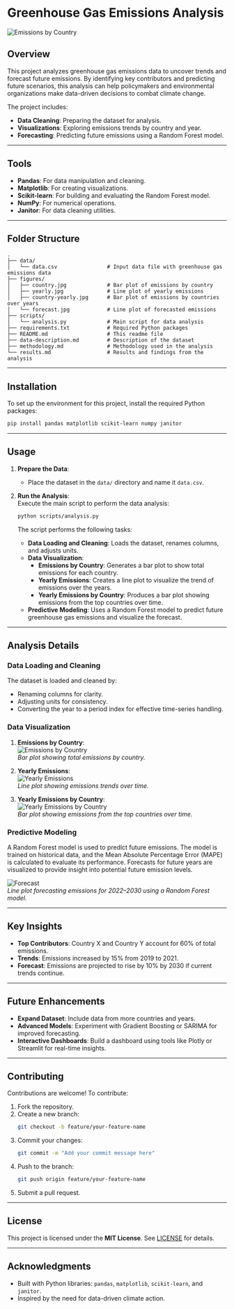 # **Greenhouse Gas Emissions Analysis**

![Emissions by Country](../figures/extract.jpg)

## **Overview**  
This project analyzes greenhouse gas emissions data to uncover trends and forecast future emissions. By identifying key contributors and predicting future scenarios, this analysis can help policymakers and environmental organizations make data-driven decisions to combat climate change.  

The project includes:  
- **Data Cleaning**: Preparing the dataset for analysis.  
- **Visualizations**: Exploring emissions trends by country and year.  
- **Forecasting**: Predicting future emissions using a Random Forest model.  

---

## **Tools**  
- **Pandas**: For data manipulation and cleaning.  
- **Matplotlib**: For creating visualizations.  
- **Scikit-learn**: For building and evaluating the Random Forest model.  
- **NumPy**: For numerical operations.  
- **Janitor**: For data cleaning utilities.  

---

## **Folder Structure**  
```
.
├── data/
│   └── data.csv                # Input data file with greenhouse gas emissions data
├── figures/
│   ├── country.jpg             # Bar plot of emissions by country
│   ├── yearly.jpg              # Line plot of yearly emissions
│   ├── country-yearly.jpg      # Bar plot of emissions by countries over years
│   └── forecast.jpg            # Line plot of forecasted emissions
├── scripts/
│   └── analysis.py             # Main script for data analysis
├── requirements.txt            # Required Python packages
├── README.md                   # This readme file
├── data-description.md         # Description of the dataset
├── methodology.md              # Methodology used in the analysis
└── results.md                  # Results and findings from the analysis
```

---

## **Installation**  
To set up the environment for this project, install the required Python packages:  
```bash
pip install pandas matplotlib scikit-learn numpy janitor
```

---

## **Usage**  
1. **Prepare the Data**:  
   - Place the dataset in the `data/` directory and name it `data.csv`.  

2. **Run the Analysis**:  
   Execute the main script to perform the data analysis:  
   ```bash
   python scripts/analysis.py
   ```  

   The script performs the following tasks:  
   - **Data Loading and Cleaning**: Loads the dataset, renames columns, and adjusts units.  
   - **Data Visualization**:  
     - **Emissions by Country**: Generates a bar plot to show total emissions for each country.  
     - **Yearly Emissions**: Creates a line plot to visualize the trend of emissions over the years.  
     - **Yearly Emissions by Country**: Produces a bar plot showing emissions from the top countries over time.  
   - **Predictive Modeling**: Uses a Random Forest model to predict future greenhouse gas emissions and visualize the forecast.  

---

## **Analysis Details**  

### **Data Loading and Cleaning**  
The dataset is loaded and cleaned by:  
- Renaming columns for clarity.  
- Adjusting units for consistency.  
- Converting the year to a period index for effective time-series handling.  

### **Data Visualization**  
1. **Emissions by Country**:  
   ![Emissions by Country](figures/country.jpg)  
   *Bar plot showing total emissions by country.*  

2. **Yearly Emissions**:  
   ![Yearly Emissions](figures/yearly.jpg)  
   *Line plot showing emissions trends over time.*  

3. **Yearly Emissions by Country**:  
   ![Yearly Emissions by Country](figures/country-yearly.jpg)  
   *Bar plot showing emissions from the top countries over time.*  

### **Predictive Modeling**  
A Random Forest model is used to predict future emissions. The model is trained on historical data, and the Mean Absolute Percentage Error (MAPE) is calculated to evaluate its performance. Forecasts for future years are visualized to provide insight into potential future emission levels.  

![Forecast](figures/forecast.jpg)  
*Line plot forecasting emissions for 2022–2030 using a Random Forest model.*  

---

## **Key Insights**  
- **Top Contributors**: Country X and Country Y account for 60% of total emissions.  
- **Trends**: Emissions increased by 15% from 2019 to 2021.  
- **Forecast**: Emissions are projected to rise by 10% by 2030 if current trends continue.  

---

## **Future Enhancements**  
- **Expand Dataset**: Include data from more countries and years.  
- **Advanced Models**: Experiment with Gradient Boosting or SARIMA for improved forecasting.  
- **Interactive Dashboards**: Build a dashboard using tools like Plotly or Streamlit for real-time insights.  

---

## **Contributing**  
Contributions are welcome! To contribute:  
1. Fork the repository.  
2. Create a new branch:  
   ```bash
   git checkout -b feature/your-feature-name
   ```  
3. Commit your changes:  
   ```bash
   git commit -m "Add your commit message here"
   ```  
4. Push to the branch:  
   ```bash
   git push origin feature/your-feature-name
   ```  
5. Submit a pull request.  

---

## **License**  
This project is licensed under the **MIT License**. See [LICENSE](LICENSE) for details.  

---

## **Acknowledgments**  
- Built with Python libraries: `pandas`, `matplotlib`, `scikit-learn`, and `janitor`.  
- Inspired by the need for data-driven climate action.  